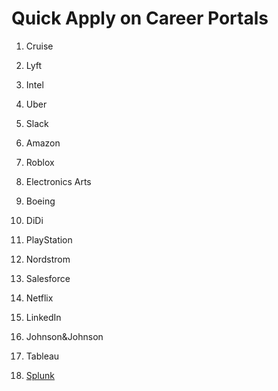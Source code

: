 # Quick Apply on Career Portals 


1. Cruise
1. Lyft
1. Intel
1. Uber
1. Slack
1. Amazon
1. Roblox
1. Electronics Arts
1. Boeing
1. DiDi
1. PlayStation
1. Nordstrom
1. Salesforce
1. Netflix
1. LinkedIn
1. Johnson&Johnson
1. Tableau

1. [Splunk](https://www.splunk.com/en_us/careers/search-jobs.html)
